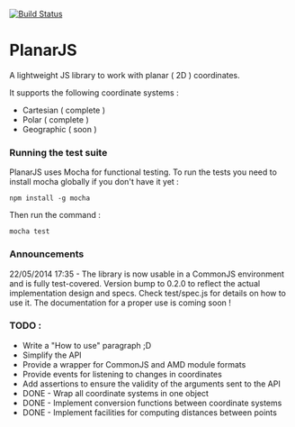 [![Build Status](https://travis-ci.org/dejitaiza/PlanarJS.svg?branch=master)](https://travis-ci.org/dejitaiza/PlanarJS)

PlanarJS
=====

A lightweight JS library to work with planar ( 2D ) coordinates.

It supports the following coordinate systems :
* Cartesian ( complete )
* Polar ( complete )
* Geographic ( soon )

### Running the test suite

PlanarJS uses Mocha for functional testing. To run the tests you need to install mocha globally if you don't have it yet :

    npm install -g mocha

Then run the command :

    mocha test

### Announcements
22/05/2014 17:35 - The library is now usable in a CommonJS environment and is fully test-covered. Version bump to 0.2.0 to reflect the actual implementation design and specs. Check test/spec.js for details on how to use it.
The documentation for a proper use is coming soon !

### TODO :

* Write a "How to use" paragraph ;D
* Simplify the API
* Provide a wrapper for CommonJS and AMD module formats
* Provide events for listening to changes in coordinates
* Add assertions to ensure the validity of the arguments sent to the API
* DONE - Wrap all coordinate systems in one object
* DONE - Implement conversion functions between coordinate systems
* DONE - Implement facilities for computing distances between points
